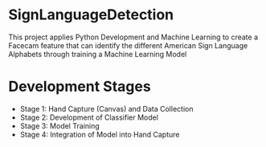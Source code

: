 # SignLanguageDetection
This project applies Python Development and Machine Learning to create a Facecam feature that can identify the different American Sign Language Alphabets through training a Machine Learning Model

# Development Stages
- Stage 1: Hand Capture (Canvas) and Data Collection
- Stage 2: Development of Classifier Model
- Stage 3: Model Training
- Stage 4: Integration of Model into Hand Capture


